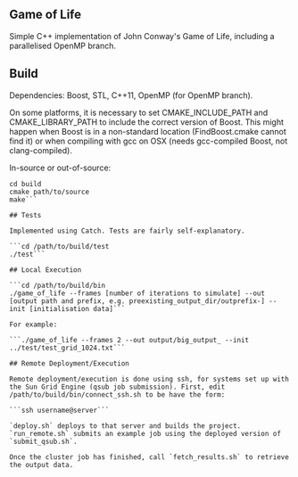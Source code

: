 ## Game of Life

Simple C++ implementation of John Conway's Game of Life, including a parallelised OpenMP branch.

## Build

Dependencies: Boost, STL, C++11, OpenMP (for OpenMP branch).

On some platforms, it is necessary to set CMAKE_INCLUDE_PATH and CMAKE_LIBRARY_PATH to include the correct version of Boost. This might happen when Boost is in a non-standard location (FindBoost.cmake cannot find it) or when compiling with gcc on OSX (needs gcc-compiled Boost, not clang-compiled).

In-source or out-of-source:

```mkdir build
cd build
cmake path/to/source
make```

## Tests

Implemented using Catch. Tests are fairly self-explanatory.

```cd /path/to/build/test
./test```

## Local Execution

```cd /path/to/build/bin
./game_of_life --frames [number of iterations to simulate] --out [output path and prefix, e.g. preexisting_output_dir/outprefix-] --init [initialisation data]```

For example:

```./game_of_life --frames 2 --out output/big_output_ --init ../test/test_grid_1024.txt```

## Remote Deployment/Execution

Remote deployment/execution is done using ssh, for systems set up with the Sun Grid Engine (qsub job submission). First, edit /path/to/build/bin/connect_ssh.sh to be have the form:

```ssh username@server```

`deploy.sh` deploys to that server and builds the project. `run_remote.sh` submits an example job using the deployed version of `submit_qsub.sh`.

Once the cluster job has finished, call `fetch_results.sh` to retrieve the output data.
